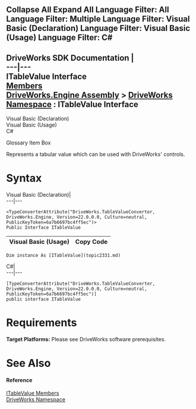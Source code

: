 Collapse All Expand All Language Filter: All  Language Filter: Multiple  Language Filter: Visual Basic (Declaration) Language Filter: Visual Basic (Usage) Language Filter: C#  
---  
DriveWorks SDK Documentation  |   
---|---  
ITableValue Interface   
[Members](topic2332.md)   
[DriveWorks.Engine Assembly](topic2156.md) > [DriveWorks Namespace](topic2159.md) : ITableValue Interface  
---  
  
Visual Basic (Declaration)    
Visual Basic (Usage)    
C# 

Glossary Item Box

Represents a tabular value which can be used with DriveWorks' controls. 

# Syntax

Visual Basic (Declaration)|   
---|---  
      
    
    <TypeConverterAttribute("DriveWorks.TableValueConverter, DriveWorks.Engine, Version=22.0.0.0, Culture=neutral, PublicKeyToken=6a7b6697bc4ff5ec")>
    Public Interface ITableValue   
  
Visual Basic (Usage)| Copy Code  
---|---  
      
    
    Dim instance As [ITableValue](topic2331.md)  
  
C#|   
---|---  
      
    
    [TypeConverterAttribute("DriveWorks.TableValueConverter, DriveWorks.Engine, Version=22.0.0.0, Culture=neutral, PublicKeyToken=6a7b6697bc4ff5ec")]
    public interface ITableValue   
  
# Requirements

**Target Platforms:** Please see DriveWorks software prerequisites.

# See Also

#### Reference

[ITableValue Members](topic2332.md)   
[DriveWorks Namespace](topic2159.md)


